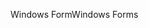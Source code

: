 <span data-ttu-id="61b59-101">Windows Form</span><span class="sxs-lookup"><span data-stu-id="61b59-101">Windows Forms</span></span>